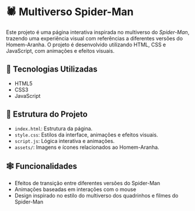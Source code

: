 # 🕷️ Multiverso Spider-Man

Este projeto é uma página interativa inspirada no multiverso do *Spider-Man*, trazendo uma experiência visual com referências a diferentes versões do Homem-Aranha. O projeto é desenvolvido utilizando HTML, CSS e JavaScript, com animações e efeitos visuais.

## 🧰 Tecnologias Utilizadas

- HTML5  
- CSS3  
- JavaScript  

## 📁 Estrutura do Projeto

- `index.html`: Estrutura da página.
- `style.css`: Estilos da interface, animações e efeitos visuais.
- `script.js`: Lógica interativa e animações.
- `assets/`: Imagens e ícones relacionados ao Homem-Aranha.

## 🕸️ Funcionalidades

- Efeitos de transição entre diferentes versões do Spider-Man  
- Animações baseadas em interações com o mouse  
- Design inspirado no estilo do multiverso dos quadrinhos e filmes do Spider-Man
